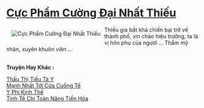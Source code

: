 <a href="https://truyenwiki.net/cuc-pham-cuong-dai-nhat-thieu.37096/" title="Cực Phẩm Cường Đại Nhất Thiếu"><h1>Cực Phẩm Cường Đại Nhất Thiếu</h1></a><div style="display:table"><img align="right" style="float: left; padding: 10px;" src="https://truyenwiki.net/a/img/str/src/37096.jpg" alt="Cực Phẩm Cường Đại Nhất Thiếu">Thiếu gia bất khả chiến bại trở về thành phố, xin chào hiệu trưởng, ta là vị hôn phu của ngươi ... Thẩm mỹ nhân, xuyên khuôn viên ...</div><p><br><b>Truyện Hay Khác :</b></p><a href="https://truyenwiki.net/thau-thi-tieu-ta-y.36580/" alt="Thấu Thị Tiểu Tà Y">Thấu Thị Tiểu Tà Y</a><br/><a href="https://sangtacviet.wordpress.com/2020/10/22/manh-nhat-toi-cua-cuong-te/" alt="Mạnh Nhất Tới Cửa Cuồng Tế">Mạnh Nhất Tới Cửa Cuồng Tế</a><br/><a href="https://github.com/nownovels/topcv/tree/master/truyenhay/35556" alt="Y Phi Kinh Thế">Y Phi Kinh Thế</a><br/><a href="https://sangtacviet.wordpress.com/2020/10/22/tinh-te-chi-toan-nang-tien-hoa/" alt="Tinh Tế Chi Toàn Năng Tiến Hóa">Tinh Tế Chi Toàn Năng Tiến Hóa</a><br/>